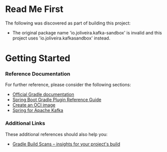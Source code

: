 # Read Me First
The following was discovered as part of building this project:

* The original package name 'io.joliveira.kafka-sandbox' is invalid and this project uses 'io.joliveira.kafkasandbox' instead.

# Getting Started

### Reference Documentation
For further reference, please consider the following sections:

* [Official Gradle documentation](https://docs.gradle.org)
* [Spring Boot Gradle Plugin Reference Guide](https://docs.spring.io/spring-boot/docs/2.7.10/gradle-plugin/reference/html/)
* [Create an OCI image](https://docs.spring.io/spring-boot/docs/2.7.10/gradle-plugin/reference/html/#build-image)
* [Spring for Apache Kafka](https://docs.spring.io/spring-boot/docs/2.7.10/reference/htmlsingle/#messaging.kafka)

### Additional Links
These additional references should also help you:

* [Gradle Build Scans – insights for your project's build](https://scans.gradle.com#gradle)


